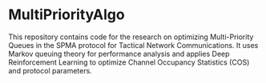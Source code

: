 # MultiPriorityAlgo
This repository contains code for the research on optimizing Multi-Priority Queues in the SPMA protocol for Tactical Network Communications. It uses Markov queuing theory for performance analysis and applies Deep Reinforcement Learning to optimize Channel Occupancy Statistics (COS) and protocol parameters.
